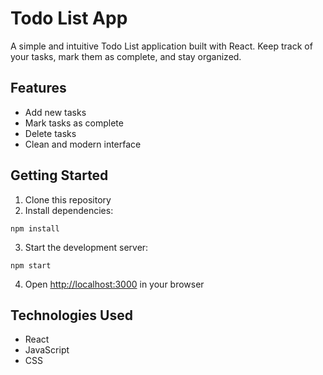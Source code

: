 # Todo List App

A simple and intuitive Todo List application built with React. Keep track of your tasks, mark them as complete, and stay organized.

## Features

- Add new tasks
- Mark tasks as complete
- Delete tasks
- Clean and modern interface

## Getting Started

1. Clone this repository
2. Install dependencies:
```
npm install
```
3. Start the development server:
```
npm start
```
4. Open [http://localhost:3000](http://localhost:3000) in your browser

## Technologies Used

- React
- JavaScript
- CSS
